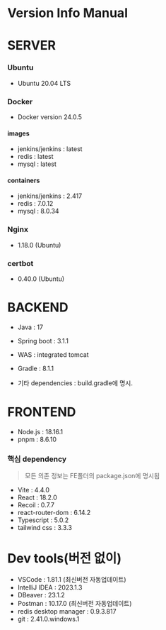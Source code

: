 # Version Info Manual

# SERVER

### Ubuntu

- Ubuntu 20.04 LTS

### Docker

- Docker version 24.0.5

#### images

- jenkins/jenkins : latest
- redis : latest
- mysql : latest

#### containers

- jenkins/jenkins : 2.417
- redis : 7.0.12
- mysql : 8.0.34

### Nginx

- 1.18.0 (Ubuntu)

### certbot

- 0.40.0 (Ubuntu)

# BACKEND

- Java : 17
- Spring boot : 3.1.1
- WAS : integrated tomcat
- Gradle : 8.1.1

- 기타 dependencies : build.gradle에 명시.

# FRONTEND

- Node.js : 18.16.1
- pnpm : 8.6.10

### 핵심 dependency

> 모든 의존 정보는 FE폴더의 package.json에 명시됨

- Vite : 4.4.0
- React : 18.2.0
- Recoil : 0.7.7
- react-router-dom : 6.14.2
- Typescript : 5.0.2
- tailwind css : 3.3.3

# Dev tools(버전 없이)

- VSCode : 1.81.1 (최신버전 자동업데이트)
- IntelliJ IDEA : 2023.1.3
- DBeaver : 23.1.2
- Postman : 10.17.0 (최신버전 자동업데이트)
- redis desktop manager : 0.9.3.817
- git : 2.41.0.windows.1
